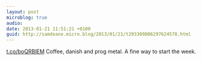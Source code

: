 ```yaml
---
layout: post
microblog: true
audio: 
date: 2013-01-21 11:51:21 +0100
guid: http://samdeane.micro.blog/2013/01/21/t293309806297624578.html
---
```

[t.co/boQRBlEM](http://t.co/boQRBlEM) Coffee, danish and prog metal. A fine way to start the week.
